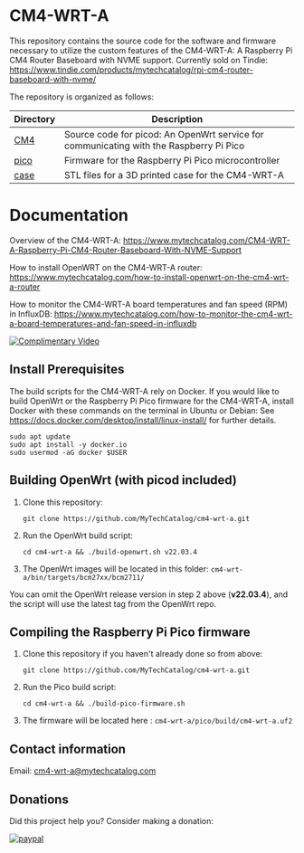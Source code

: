 # CM4-WRT-A
This repository contains the source code for the software and firmware necessary to utilize the custom features of the CM4-WRT-A: A Raspberry Pi CM4 Router Baseboard with NVME support. 
Currently sold on Tindie: https://www.tindie.com/products/mytechcatalog/rpi-cm4-router-baseboard-with-nvme/

The repository is organized as follows:

| Directory   | Description                                                                                       |
| ------------|---------------------------------------------------------------------------------------------------|
| [CM4](CM4)  | Source code for picod: An OpenWrt service for communicating with the Raspberry Pi Pico            |
| [pico](pico)| Firmware for the Raspberry Pi Pico microcontroller                                                |
| [case](case)| STL files for a 3D printed case for the CM4-WRT-A                                                 |

# Documentation
Overview of the CM4-WRT-A: https://www.mytechcatalog.com/CM4-WRT-A-Raspberry-Pi-CM4-Router-Baseboard-With-NVME-Support

How to install OpenWRT on the CM4-WRT-A router: https://www.mytechcatalog.com/how-to-install-openwrt-on-the-cm4-wrt-a-router

How to monitor the CM4-WRT-A board temperatures and fan speed (RPM) in InfluxDB: https://www.mytechcatalog.com/how-to-monitor-the-cm4-wrt-a-board-temperatures-and-fan-speed-in-influxdb

[![Complimentary Video](https://img.youtube.com/vi/28v230jvPTA/maxresdefault.jpg)](https://www.youtube.com/watch?v=28v230jvPTA)

## Install Prerequisites
The build scripts for the CM4-WRT-A rely on Docker. If you would like to build OpenWrt or the Raspberry Pi Pico firmware for the CM4-WRT-A, install Docker with these commands on the terminal in Ubuntu or Debian: See https://docs.docker.com/desktop/install/linux-install/ for further details.
```shell
sudo apt update
sudo apt install -y docker.io
sudo usermod -aG docker $USER
```
## Building OpenWrt (with picod included) ##
1. Clone this repository: 
    ```shell
    git clone https://github.com/MyTechCatalog/cm4-wrt-a.git
    ```
2. Run the OpenWrt build script: 
    ```shell
    cd cm4-wrt-a && ./build-openwrt.sh v22.03.4
    ```
3. The OpenWrt images will be located in this folder: ```cm4-wrt-a/bin/targets/bcm27xx/bcm2711/```

You can omit the OpenWrt release version in step 2 above (<b>v22.03.4</b>), and the script will use the latest tag from the OpenWrt repo.
## Compiling the Raspberry Pi Pico firmware ##
1. Clone this repository if you haven't already done so from above: 
    ```shell
    git clone https://github.com/MyTechCatalog/cm4-wrt-a.git
    ```
2. Run the Pico build script: 
    ```shell
    cd cm4-wrt-a && ./build-pico-firmware.sh
    ```
3. The firmware will be located here : ```cm4-wrt-a/pico/build/cm4-wrt-a.uf2```

## Contact information
Email: cm4-wrt-a@mytechcatalog.com

## Donations
Did this project help you? Consider making a donation:

[![paypal](https://raw.githubusercontent.com/java-decompiler/jd-gui/master/src/website/img/btn_donate_usd.gif)](https://www.paypal.com/donate/?hosted_button_id=N33ZHPURT53JJ)

